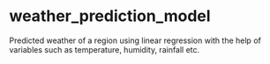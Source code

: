 # weather_prediction_model
Predicted weather of a region using linear regression with the help of variables such as temperature, humidity, rainfall etc.
